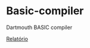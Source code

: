 # Basic-compiler
Dartmouth BASIC compiler

[Relatório](https://github.com/jhonata-antunes/basic-compiler/blob/master/Projeto_compiladores.pdf)
